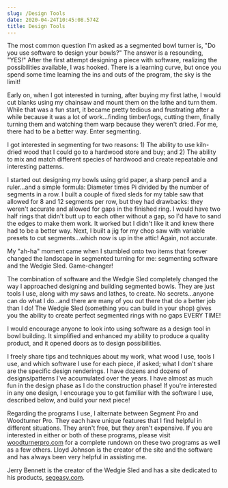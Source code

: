 ```yaml
---
slug: /Design Tools
date: 2020-04-24T10:45:08.574Z
title: Design Tools
---
```

The most common question I'm asked as a segmented bowl turner is, "Do you use software to design your bowls?"  The answer is a resounding, "YES!"  After the first attempt designing a piece with software, realizing the possibilities available, I was hooked.  There is a learning curve, but once you spend some time learning the ins and outs of the program, the sky is the limit!

Early on, when I got interested in turning, after buying my first lathe, I would cut blanks using my chainsaw and mount them on the lathe and turn them.  While that was a fun start, it became pretty tedious and frustrating after a while because it was a lot of work...finding timber/logs, cutting them, finally turning them and watching them warp because they weren't dried.  For me, there had to be a better way.  Enter segmenting.

I got interested in segmenting for two reasons:  1) The ability to use kiln-dried wood that I could go to a hardwood store and buy; and 2)  The ability to mix and match different species of hardwood and create repeatable and interesting patterns.

I started out designing my bowls using grid paper, a sharp pencil and a ruler...and a simple formula:  Diameter times Pi divided by the number of segments in a row.  I built a couple of fixed sleds for my table saw that allowed for 8 and 12 segments per row, but they had drawbacks: they weren't accurate and allowed for gaps in the finished ring.  I would have two half rings that didn't butt up to each other without a gap, so I'd have to sand the edges to make them work.  It worked but I didn't like it and knew there had to be a better way.  Next, I built a jig for my chop saw with variable presets to cut segments...which now is up in the attic!  Again, not accurate.

My "ah-ha" moment came when I stumbled onto two items that  forever changed the landscape in segmented turning for me: segmenting software and the Wedgie Sled.  Game-changer!

The combination of software and the Wedgie Sled completely changed the way I approached designing and building segmented bowls.  They are just tools I use, along with my saws and lathes, to create.  No secrets...anyone can do what I do...and there are many of you out there that do a better job than I do!  The Wedgie Sled (something you can build in your shop) gives you the ability to create perfect segmented rings with no gaps EVERY TIME!

I would encourage anyone to look into using software as a design tool in bowl building.  It simplified and enhanced my ability to produce a quality product, and it opened doors as to design possibilities. 

I freely share tips and techniques about my work, what wood I use, tools I use, and which software I use for each piece, if asked; what I don't share are the specific design renderings.  I have dozens and dozens of designs/patterns I've accumulated over the years.  I have almost as much fun in the design phase as I do the construction phase!  If you're interested in any one design, I encourage you to get familiar with the software I use, described below, and build your next piece!  

Regarding the programs I use, I alternate between Segment Pro and Woodturner Pro.  They each have unique features that I find helpful in different situations.  They aren't free, but they aren't expensive.  If you are interested in either or both of these programs, please visit [woodturnerpro.com](https://www.woodturnerpro.com) for a complete rundown on these two programs as well as a few others.  Lloyd Johnson is the creator of the site and the software and has always been very helpful in assisting me.  

Jerry Bennett is the creator of the Wedgie Sled and has a site dedicated to his products, [segeasy.com](https://www.segeasy.com).